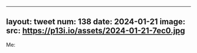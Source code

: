 ---
  layout: tweet
  num: 138
  date: 2024-01-21
  image:
    src: https://p13i.io/assets/2024-01-21-7ec0.jpg
  ---
  
  Me:
  